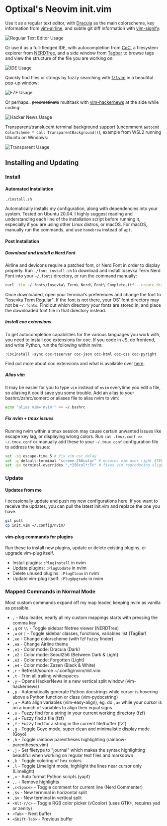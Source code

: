 # Optixal's Neovim init.vim

Use it as a regular text editor, with [Dracula](https://github.com/dracula/vim) as the main colorscheme, key information from [vim-airline](https://github.com/vim-airline/vim-airline), and subtle git diff information with [vim-signify](https://github.com/mhinz/vim-signify):

![Regular Text Editor Usage](https://user-images.githubusercontent.com/19287477/123687712-d7563a80-d883-11eb-8b95-a623b5636c26.png)

Or use it as a full-fledged IDE, with autocompletion from [CoC](https://github.com/neoclide/coc.nvim), a filesystem explorer from [NERDTree](https://github.com/preservim/nerdtree), and a side window from [Tagbar](https://github.com/preservim/tagbar) to browse tags and view the structure of the file you are working on:

![IDE Usage](https://user-images.githubusercontent.com/19287477/123474313-594c2680-d62c-11eb-9b6f-65eca8b3bf04.png)

Quickly find files or strings by fuzzy searching with [fzf.vim](https://github.com/junegunn/fzf.vim) in a beautiful pop-up window:

![FZF Usage](https://user-images.githubusercontent.com/19287477/123687752-dfae7580-d883-11eb-8a46-aaf458a67ca2.png)

Or perhaps.. ~~procrastinate~~ multitask with [vim-hackernews](https://github.com/dansomething/vim-hackernews) at the side while coding:

![Hacker News Usage](https://user-images.githubusercontent.com/19287477/123479447-88b26180-d633-11eb-988a-bd4cf772dccc.png)

Transparent/translucent terminal background support (uncomment `autocmd ColorScheme * call TransparentBackground()`), example from WSL2 running Ubuntu on Windows:

![Transparent Usage](https://user-images.githubusercontent.com/19287477/123476545-6f0f1b00-d62f-11eb-8a3b-51589ac78cd7.png)

## Installing and Updating

### Install

#### Automated Installation

`./install.sh`

Automatically installs my configuration, along with dependencies into your system. Tested on Ubuntu 20.04. I highly suggest reading and understanding each line of the installation script before running it, especially if you are using other Linux distros, or macOS. For macOS, manually run the commands, and use `homebrew` instead of `apt`.

#### Post Installation

##### Download and install a Nerd Font

Airline and devicons require a patched font, or Nerd Font in order to display properly. Run `./font_install.sh` to download and install Iosevka Term Nerd Font into your `~/.fonts` directory, or run the command manually:

```sh
curl -fLo ~/.fonts/Iosevka\ Term\ Nerd\ Font\ Complete.ttf --create-dirs https://github.com/ryanoasis/nerd-fonts/raw/master/patched-fonts/Iosevka/Regular/complete/Iosevka%20Term%20Nerd%20Font%20Complete.ttf
```

Once downloaded, open your terminal's preferences and change the font to "Iosevka Term Regular". If the font is not there, your OS' font directory may not be `~/.fonts`. Find out which directory your fonts are stored in, and place the downloaded font file in that directory instead.

##### Install coc extensions

To get autocompletion capabilities for the various languages you work with, you need to install coc extensions for coc. If you code in JS, do frontend, and write Python, run the following within nvim:

```
:CocInstall -sync coc-tsserver coc-json coc-html coc-css coc-pyright
```

Find out more about coc extensions and what is available over [here](https://github.com/neoclide/coc.nvim/wiki/Using-coc-extensions).

##### Alias vim

It may be easier for you to type `vim` instead of `nvim` everytime you edit a file, so aliasing it could save you some trouble. Add an alias to your bashrc/zshrc/somerc or aliases file to alias nvim to vim:

```sh
echo "alias vim='nvim'" >> ~/.bashrc
```

##### Fix nvim + tmux issues

Running nvim within a tmux session may cause certain unwanted issues like escape key lag, or displaying wrong colors. Run `cat .tmux.conf >> ~/.tmux.conf` or manually add these to your `~/.tmux.conf` configuration file to address the issues:

```sh
set -sg escape-time 5 # fix vim esc delay
set -g default-terminal "screen-256color" # ensures vim uses right $TERM color, default is "screen"
set -ga terminal-overrides ",*256col*:Tc" # fixes vim reproducing slightly wrong colors in tmux
```

### Update

#### Updates from me

I occasionally update and push my new configurations here. If you want to receive the updates, you can pull the latest init.vim and replace the one you have.

```sh
git pull
cp init.vim ~/.config/nvim/
```

#### vim-plug commands for plugins

Run these to install new plugins, update or delete existing plugins, or upgrade vim-plug itself.

* Install plugins: `:PlugInstall` in nvim
* Update plugins: `:PlugUpdate` in nvim
* Delete unused plugins: `:PlugClean` in nvim
* Update vim-plug itself: `:PlugUpgrade` in nvim

### Mapped Commands in Normal Mode

Most custom commands expand off my map leader, keeping nvim as vanilla as possible.

* `,` - Map leader, nearly all my custom mappings starts with pressing the comma key
* `,q` or `\\` - Toggle sidebar filetree viewer (NERDTree)
* `,w` or `|` - Toggle sidebar classes, functions, variables list (TagBar)
* `,ee` - Change colorscheme (with fzf fuzzy finder)
* `,ea` - Change Airline theme
* `,e1` - Color mode: Dracula (Dark)
* `,e2` - Color mode: Seoul256 (Between Dark & Light)
* `,e3` - Color mode: Forgotten (Light)
* `,e4` - Color mode: Zazen (Black & White)
* `,r` - Refresh/source ~/.config/nvim/init.vim
* `,t` - Trim all trailing whitespaces
* `,y` - Opens HackerNews in a new vertical split window (vim-hackernews)
* `,p` - Automatically generate Python docstrings while cursor is hovering above a Python function or class (vim-pydocstring)
* `,a` - Auto align variables (vim-easy-align), eg. do `,a=` while your cursor is on a bunch of variables to align their equal signs
* `,s` - Fuzzy find for a string in your current working directory (fzf)
* `,d` - Fuzzy find a file (fzf)
* `,f` - Fuzzy find for a string in the current file/buffer (fzf)
* `,g` - Toggle Goyo mode, super clean and minimalistic display mode (Goyo)
* `,h` - Toggle rainbow parentheses highlighting (rainbow-parentheses.vim)
* `,j` - Set filetype to "journal" which makes the syntax highlighting beautiful when working on regular text files and markdown
* `,k` - Toggle coloring of hex colors
* `,l` - Toggle Limelight mode, highlight the lines near cursor only (Limelight)
* `,x` - Auto format Python scripts (yapf)
* `,,` - Remove highlights
* `,c<Space>` - Toggle comment for current line (Nerd Commenter)
* `,$s` - New terminal in horizontal split
* `,$v` - New terminal in vertical split
* `<Alt-r/c>` - Toggle RGB color picker (vCoolor) (uses GTK+, requires yad or zenity)
* `<Tab>` - Next buffer
* `<Shift-Tab>` - Previous buffer
